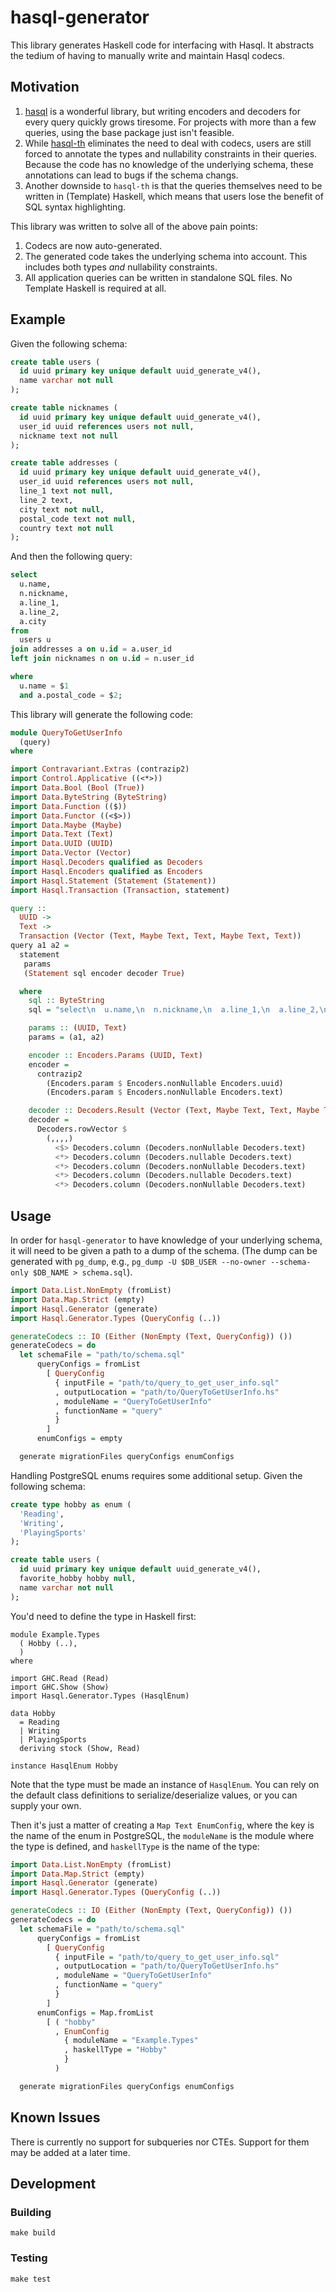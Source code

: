 # hasql-generator

This library generates Haskell code for interfacing with Hasql. It abstracts
the tedium of having to manually write and maintain Hasql codecs.

## Motivation

1. [hasql](https://hackage.haskell.org/package/hasql) is a wonderful library,
   but writing encoders and decoders for every query quickly grows tiresome.
   For projects with more than a few queries, using the base package just isn't
   feasible.
2. While [hasql-th](https://hackage.haskell.org/package/hasql-th) eliminates
   the need to deal with codecs, users are still forced to annotate the types
   and nullability constraints in their queries. Because the code has no
   knowledge of the underlying schema, these annotations can lead to bugs if
   the schema changs.
3. Another downside to `hasql-th` is that the queries themselves need to be
   written in (Template) Haskell, which means that users lose the benefit of
   SQL syntax highlighting.

This library was written to solve all of the above pain points:

1. Codecs are now auto-generated.
2. The generated code takes the underlying schema into account. This includes
   both types _and_ nullability constraints.
3. All application queries can be written in standalone SQL files. No Template
   Haskell is required at all.

## Example

Given the following schema:

```sql
create table users (
  id uuid primary key unique default uuid_generate_v4(),
  name varchar not null
);

create table nicknames (
  id uuid primary key unique default uuid_generate_v4(),
  user_id uuid references users not null,
  nickname text not null
);

create table addresses (
  id uuid primary key unique default uuid_generate_v4(),
  user_id uuid references users not null,
  line_1 text not null,
  line_2 text,
  city text not null,
  postal_code text not null,
  country text not null
);
```

And then the following query:

```sql
select
  u.name,
  n.nickname,
  a.line_1,
  a.line_2,
  a.city
from
  users u
join addresses a on u.id = a.user_id
left join nicknames n on u.id = n.user_id

where
  u.name = $1
  and a.postal_code = $2;
```

This library will generate the following code:

```hs
module QueryToGetUserInfo
  (query)
where

import Contravariant.Extras (contrazip2)
import Control.Applicative ((<*>))
import Data.Bool (Bool (True))
import Data.ByteString (ByteString)
import Data.Function (($))
import Data.Functor ((<$>))
import Data.Maybe (Maybe)
import Data.Text (Text)
import Data.UUID (UUID)
import Data.Vector (Vector)
import Hasql.Decoders qualified as Decoders
import Hasql.Encoders qualified as Encoders
import Hasql.Statement (Statement (Statement))
import Hasql.Transaction (Transaction, statement)

query ::
  UUID ->
  Text ->
  Transaction (Vector (Text, Maybe Text, Text, Maybe Text, Text))
query a1 a2 =
  statement
   params
   (Statement sql encoder decoder True)

  where
    sql :: ByteString
    sql = "select\n  u.name,\n  n.nickname,\n  a.line_1,\n  a.line_2,\n  a.city\nfrom\n  users u\njoin addresses a on u.id = a.user_id\nleft join nicknames n on u.id = n.user_id\n\nwhere\n  u.name = $1\n  and a.postal_code = $2;\n"

    params :: (UUID, Text)
    params = (a1, a2)

    encoder :: Encoders.Params (UUID, Text)
    encoder =
      contrazip2
        (Encoders.param $ Encoders.nonNullable Encoders.uuid)
        (Encoders.param $ Encoders.nonNullable Encoders.text)

    decoder :: Decoders.Result (Vector (Text, Maybe Text, Text, Maybe Text, Text))
    decoder =
      Decoders.rowVector $
        (,,,,)
          <$> Decoders.column (Decoders.nonNullable Decoders.text)
          <*> Decoders.column (Decoders.nullable Decoders.text)
          <*> Decoders.column (Decoders.nonNullable Decoders.text)
          <*> Decoders.column (Decoders.nullable Decoders.text)
          <*> Decoders.column (Decoders.nonNullable Decoders.text)
```

## Usage

In order for `hasql-generator` to have knowledge of your underlying schema, it
will need to be given a path to a dump of the schema. (The dump can be
generated with `pg_dump`, e.g.,
`pg_dump -U $DB_USER --no-owner --schema-only $DB_NAME > schema.sql`).

```hs
import Data.List.NonEmpty (fromList)
import Data.Map.Strict (empty)
import Hasql.Generator (generate)
import Hasql.Generator.Types (QueryConfig (..))

generateCodecs :: IO (Either (NonEmpty (Text, QueryConfig)) ())
generateCodecs = do
  let schemaFile = "path/to/schema.sql"
      queryConfigs = fromList
        [ QueryConfig
          { inputFile = "path/to/query_to_get_user_info.sql"
          , outputLocation = "path/to/QueryToGetUserInfo.hs"
          , moduleName = "QueryToGetUserInfo"
          , functionName = "query"
          }
        ]
      enumConfigs = empty

  generate migrationFiles queryConfigs enumConfigs
```

Handling PostgreSQL enums requires some additional setup. Given the following
schema:

```sql
create type hobby as enum (
  'Reading',
  'Writing',
  'PlayingSports'
);

create table users (
  id uuid primary key unique default uuid_generate_v4(),
  favorite_hobby hobby null,
  name varchar not null
);
```

You'd need to define the type in Haskell first:

```
module Example.Types
  ( Hobby (..),
  )
where

import GHC.Read (Read)
import GHC.Show (Show)
import Hasql.Generator.Types (HasqlEnum)

data Hobby
  = Reading
  | Writing
  | PlayingSports
  deriving stock (Show, Read)

instance HasqlEnum Hobby
```

Note that the type must be made an instance of `HasqlEnum`. You can rely on the
default class definitions to serialize/deserialize values, or you can supply
your own.

Then it's just a matter of creating a `Map Text EnumConfig`, where the key is
the name of the enum in PostgreSQL, the `moduleName` is the module where the
type is defined, and `haskellType` is the name of the type:

```hs
import Data.List.NonEmpty (fromList)
import Data.Map.Strict (empty)
import Hasql.Generator (generate)
import Hasql.Generator.Types (QueryConfig (..))

generateCodecs :: IO (Either (NonEmpty (Text, QueryConfig)) ())
generateCodecs = do
  let schemaFile = "path/to/schema.sql"
      queryConfigs = fromList
        [ QueryConfig
          { inputFile = "path/to/query_to_get_user_info.sql"
          , outputLocation = "path/to/QueryToGetUserInfo.hs"
          , moduleName = "QueryToGetUserInfo"
          , functionName = "query"
          }
        ]
      enumConfigs = Map.fromList
        [ ( "hobby"
          , EnumConfig
            { moduleName = "Example.Types"
            , haskellType = "Hobby"
            }
          )

  generate migrationFiles queryConfigs enumConfigs
```

## Known Issues

There is currently no support for subqueries nor CTEs. Support for them may
be added at a later time.

## Development

### Building

```
make build
```

### Testing

```
make test
```
